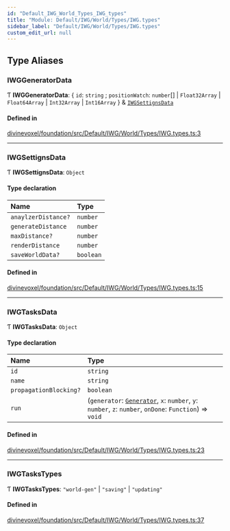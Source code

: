 ```yaml
---
id: "Default_IWG_World_Types_IWG_types"
title: "Module: Default/IWG/World/Types/IWG.types"
sidebar_label: "Default/IWG/World/Types/IWG.types"
custom_edit_url: null
---
```


## Type Aliases

### IWGGeneratorData

Ƭ **IWGGeneratorData**: \{ `id`: `string` ; `positionWatch`: `number`[] \| `Float32Array` \| `Float64Array` \| `Int32Array` \| `Int16Array`  } & [`IWGSettignsData`](Default_IWG_World_Types_IWG_types.md#iwgsettignsdata)

#### Defined in

[divinevoxel/foundation/src/Default/IWG/World/Types/IWG.types.ts:3](https://github.com/lucasdamianjohnson/DivineVoxelEngine/blob/596fa7391478620ed460dfb4856ff0a763b91c49/divinevoxel/foundation/src/Default/IWG/World/Types/IWG.types.ts#L3)

___

### IWGSettignsData

Ƭ **IWGSettignsData**: `Object`

#### Type declaration

| Name | Type |
| :------ | :------ |
| `anaylzerDistance?` | `number` |
| `generateDistance` | `number` |
| `maxDistance?` | `number` |
| `renderDistance` | `number` |
| `saveWorldData?` | `boolean` |

#### Defined in

[divinevoxel/foundation/src/Default/IWG/World/Types/IWG.types.ts:15](https://github.com/lucasdamianjohnson/DivineVoxelEngine/blob/596fa7391478620ed460dfb4856ff0a763b91c49/divinevoxel/foundation/src/Default/IWG/World/Types/IWG.types.ts#L15)

___

### IWGTasksData

Ƭ **IWGTasksData**: `Object`

#### Type declaration

| Name | Type |
| :------ | :------ |
| `id` | `string` |
| `name` | `string` |
| `propagationBlocking?` | `boolean` |
| `run` | (`generator`: [`Generator`](../classes/Default_IWG_World_Classes_Generator.Generator.md), `x`: `number`, `y`: `number`, `z`: `number`, `onDone`: `Function`) => `void` |

#### Defined in

[divinevoxel/foundation/src/Default/IWG/World/Types/IWG.types.ts:23](https://github.com/lucasdamianjohnson/DivineVoxelEngine/blob/596fa7391478620ed460dfb4856ff0a763b91c49/divinevoxel/foundation/src/Default/IWG/World/Types/IWG.types.ts#L23)

___

### IWGTasksTypes

Ƭ **IWGTasksTypes**: ``"world-gen"`` \| ``"saving"`` \| ``"updating"``

#### Defined in

[divinevoxel/foundation/src/Default/IWG/World/Types/IWG.types.ts:37](https://github.com/lucasdamianjohnson/DivineVoxelEngine/blob/596fa7391478620ed460dfb4856ff0a763b91c49/divinevoxel/foundation/src/Default/IWG/World/Types/IWG.types.ts#L37)
